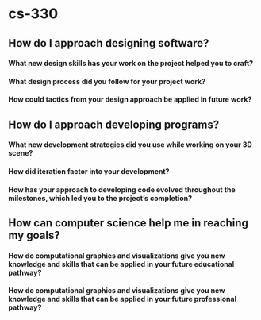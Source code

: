 # cs-330


## How do I approach designing software?
#### What new design skills has your work on the project helped you to craft?
#### What design process did you follow for your project work?
#### How could tactics from your design approach be applied in future work?

## How do I approach developing programs?
#### What new development strategies did you use while working on your 3D scene?
#### How did iteration factor into your development?
#### How has your approach to developing code evolved throughout the milestones, which led you to the project’s completion?

## How can computer science help me in reaching my goals?
#### How do computational graphics and visualizations give you new knowledge and skills that can be applied in your future educational pathway?
#### How do computational graphics and visualizations give you new knowledge and skills that can be applied in your future professional pathway?
